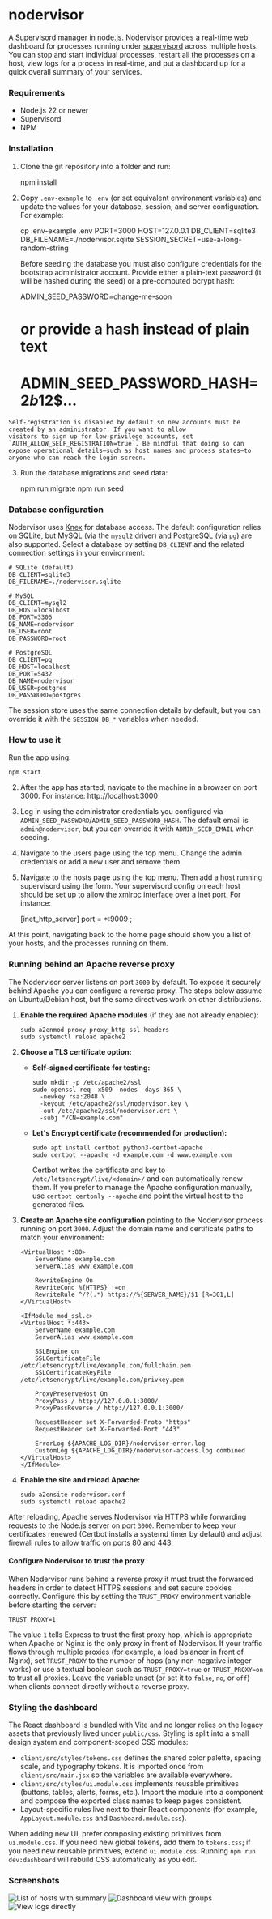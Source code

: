 nodervisor
==========

A Supervisord manager in node.js. Nodervisor provides a real-time web dashboard for processes running under [supervisord](http://supervisord.org/) across multiple hosts. You can stop and start individual processes, restart all the processes on a host, view logs for a process in real-time, and put a dashboard up for a quick overall summary of your services.

### Requirements

- Node.js 22 or newer
- Supervisord
- NPM

### Installation

  1. Clone the git repository into a folder and run:

        npm install

  2. Copy `.env-example` to `.env` (or set equivalent environment variables) and update the values for your database, session, and server configuration. For example:

        cp .env-example .env
        PORT=3000
        HOST=127.0.0.1
        DB_CLIENT=sqlite3
        DB_FILENAME=./nodervisor.sqlite
        SESSION_SECRET=use-a-long-random-string

     Before seeding the database you must also configure credentials for the bootstrap administrator account. Provide either a plain-text password (it will be hashed during the seed) or a pre-computed bcrypt hash:

        ADMIN_SEED_PASSWORD=change-me-soon
        # or provide a hash instead of plain text
        # ADMIN_SEED_PASSWORD_HASH=$2b$12$...

    Self-registration is disabled by default so new accounts must be created by an administrator. If you want to allow
    visitors to sign up for low-privilege accounts, set `AUTH_ALLOW_SELF_REGISTRATION=true`. Be mindful that doing so can
    expose operational details—such as host names and process states—to anyone who can reach the login screen.

  3. Run the database migrations and seed data:

        npm run migrate
        npm run seed

### Database configuration

Nodervisor uses [Knex](https://knexjs.org/) for database access. The default configuration relies on SQLite, but MySQL (via the [`mysql2`](https://www.npmjs.com/package/mysql2) driver) and PostgreSQL (via [`pg`](https://www.npmjs.com/package/pg)) are also supported. Select a database by setting `DB_CLIENT` and the related connection settings in your environment:

```
# SQLite (default)
DB_CLIENT=sqlite3
DB_FILENAME=./nodervisor.sqlite

# MySQL
DB_CLIENT=mysql2
DB_HOST=localhost
DB_PORT=3306
DB_NAME=nodervisor
DB_USER=root
DB_PASSWORD=root

# PostgreSQL
DB_CLIENT=pg
DB_HOST=localhost
DB_PORT=5432
DB_NAME=nodervisor
DB_USER=postgres
DB_PASSWORD=postgres
```

The session store uses the same connection details by default, but you can override it with the `SESSION_DB_*` variables when needed.

### How to use it

  Run the app using:

    npm start

  2. After the app has started, navigate to the machine in a browser on port 3000.
  For instance:
    http://localhost:3000

  3. Log in using the administrator credentials you configured via `ADMIN_SEED_PASSWORD`/`ADMIN_SEED_PASSWORD_HASH`. The default email is `admin@nodervisor`, but you can override it with `ADMIN_SEED_EMAIL` when seeding.

  4. Navigate to the users page using the top menu. Change the admin credentials or add a new user and remove them.

  5. Navigate to the hosts page using the top menu. Then add a host running supervisord using the form. Your supervisord config on each host should be set up to allow the xmlrpc interface over a inet port.
  For instance:

      [inet_http_server]
      port = *:9009 ;

  At this point, navigating back to the home page should show you a list of your hosts, and the processes running on them.

### Running behind an Apache reverse proxy

The Nodervisor server listens on port `3000` by default. To expose it securely behind Apache you can configure a reverse proxy. The steps below assume an Ubuntu/Debian host, but the same directives work on other distributions.

1. **Enable the required Apache modules** (if they are not already enabled):

       sudo a2enmod proxy proxy_http ssl headers
       sudo systemctl reload apache2

2. **Choose a TLS certificate option:**

   - **Self-signed certificate for testing:**

         sudo mkdir -p /etc/apache2/ssl
         sudo openssl req -x509 -nodes -days 365 \
           -newkey rsa:2048 \
           -keyout /etc/apache2/ssl/nodervisor.key \
           -out /etc/apache2/ssl/nodervisor.crt \
           -subj "/CN=example.com"

   - **Let's Encrypt certificate (recommended for production):**

         sudo apt install certbot python3-certbot-apache
         sudo certbot --apache -d example.com -d www.example.com

     Certbot writes the certificate and key to `/etc/letsencrypt/live/<domain>/` and can automatically renew them. If you prefer to manage the Apache configuration manually, use `certbot certonly --apache` and point the virtual host to the generated files.

3. **Create an Apache site configuration** pointing to the Nodervisor process running on port `3000`. Adjust the domain name and certificate paths to match your environment:

   ```apacheconf
   <VirtualHost *:80>
       ServerName example.com
       ServerAlias www.example.com

       RewriteEngine On
       RewriteCond %{HTTPS} !=on
       RewriteRule ^/?(.*) https://%{SERVER_NAME}/$1 [R=301,L]
   </VirtualHost>

   <IfModule mod_ssl.c>
   <VirtualHost *:443>
       ServerName example.com
       ServerAlias www.example.com

       SSLEngine on
       SSLCertificateFile /etc/letsencrypt/live/example.com/fullchain.pem
       SSLCertificateKeyFile /etc/letsencrypt/live/example.com/privkey.pem

       ProxyPreserveHost On
       ProxyPass / http://127.0.0.1:3000/
       ProxyPassReverse / http://127.0.0.1:3000/

       RequestHeader set X-Forwarded-Proto "https"
       RequestHeader set X-Forwarded-Port "443"

       ErrorLog ${APACHE_LOG_DIR}/nodervisor-error.log
       CustomLog ${APACHE_LOG_DIR}/nodervisor-access.log combined
   </VirtualHost>
   </IfModule>
   ```

4. **Enable the site and reload Apache:**

       sudo a2ensite nodervisor.conf
       sudo systemctl reload apache2

After reloading, Apache serves Nodervisor via HTTPS while forwarding requests to the Node.js server on port `3000`. Remember to keep your certificates renewed (Certbot installs a systemd timer by default) and adjust firewall rules to allow traffic on ports 80 and 443.

#### Configure Nodervisor to trust the proxy

When Nodervisor runs behind a reverse proxy it must trust the forwarded headers in order to detect HTTPS sessions and set secure cookies correctly. Configure this by setting the `TRUST_PROXY` environment variable before starting the server:

```
TRUST_PROXY=1
```

The value `1` tells Express to trust the first proxy hop, which is appropriate when Apache or Nginx is the only proxy in front of Nodervisor. If your traffic flows through multiple proxies (for example, a load balancer in front of Nginx), set `TRUST_PROXY` to the number of hops (any non-negative integer works) or use a textual boolean such as `TRUST_PROXY=true` or `TRUST_PROXY=on` to trust all proxies. Leave the variable unset (or set it to `false`, `no`, or `off`) when clients connect directly without a reverse proxy.

### Styling the dashboard

The React dashboard is bundled with Vite and no longer relies on the legacy assets that previously lived under `public/css`. Styling is split into a small design system and component-scoped CSS modules:

- `client/src/styles/tokens.css` defines the shared color palette, spacing scale, and typography tokens. It is imported once from `client/src/main.jsx` so the variables are available everywhere.
- `client/src/styles/ui.module.css` implements reusable primitives (buttons, tables, alerts, forms, etc.). Import the module into a component and compose the exported class names to keep pages consistent.
- Layout-specific rules live next to their React components (for example, `AppLayout.module.css` and `Dashboard.module.css`).

When adding new UI, prefer composing existing primitives from `ui.module.css`. If you need new global tokens, add them to `tokens.css`; if you need new reusable primitives, extend `ui.module.css`. Running `npm run dev:dashboard` will rebuild CSS automatically as you edit.

### Screenshots

  ![List of hosts with summary](/../screenshots/screenshots/screenshot1.png?raw=true "List of hosts with summary")
  ![Dashboard view with groups](/../screenshots/screenshots/screenshot2.png?raw=true "Dashboard view with groups")
  ![View logs directly](/../screenshots/screenshots/screenshot3.png?raw=true "View logs directly")
